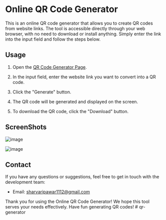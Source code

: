 # Online QR Code Generator



This is an online QR code generator that allows you to create QR codes from website links. The tool is accessible directly through your web browser, with no need to download or install anything. Simply enter the link into the input field and follow the steps below.

## Usage

1. Open the [QR Code Generator Page]().

2. In the input field, enter the website link you want to convert into a QR code.

3. Click the "Generate" button.

4. The QR code will be generated and displayed on the screen.

5. To download the QR code, click the "Download" button.

## ScreenShots
![image](https://github.com/sharvarii11/qr-generator-main/assets/107128958/57a39094-cadd-49ef-8fbb-aad48c159005)



![image](https://github.com/sharvarii11/qr-generator-main/assets/107128958/22eee3a8-e0cd-402f-89d1-e3283dbc20be)


## Contact

If you have any questions or suggestions, feel free to get in touch with the development team:

- Email: sharvaripawar1112@gmail.com

Thank you for using the Online QR Code Generator! We hope this tool serves your needs effectively. Have fun generating QR codes!
#   q r - g e n e r a t o r 
 
 
